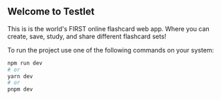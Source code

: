 ## Welcome to Testlet

This is is the world's FIRST online flashcard web app.
Where you can create, save, study, and share different flashcard sets!

To run the project use one of the following commands on your system:

```bash
npm run dev
# or
yarn dev
# or
pnpm dev
```
